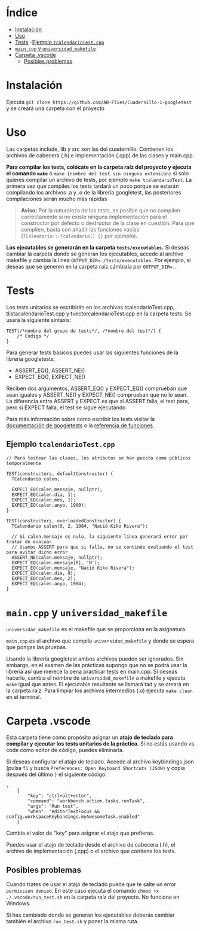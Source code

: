 # Índice
- [Instalación](#Instalación)
- [Uso](#Uso)
- [Tests](#Tests)
    -[Ejemplo `tcalendarioTest.cpp`](#Ejemplo-tcalendarioTest.cpp)
- [`main.cpp` y `universidad_makefile`](#maincpp-y-universidad_makefile)
- [Carpeta .vscode](#Carpeta-vscode)
    - [Posibles problemas](#Posibles-problemas)

# Instalación 
Ejecuta `git clone https://github.com/AB-Flies/Cuadernillo-1-googletest` y se creará una carpeta con el proyecto

# Uso
Las carpetas include, lib y src son las del cuadernillo. Contienen los archivos de cabecera (.h) e implementación (.cpp) de las clases y main.cpp. 

**Para compilar los tests, colócate en la carpeta raíz del proyecto y ejecuta el comando `make`** o `make {nombre del test sin ninguna extensión}` si solo quieres compilar un archivo de tests, por ejemplo `make tcalendarioTest`.
La primera vez que compiles los tests tardará un poco porque se estarán compilando los archivos .a y .o de la librería googletest, las posteriores compilaciones serán mucho más rápidas

> **Aviso:** Por la naturaleza de los tests, es posible que no compilen correctamente si no existe ninguna implementación para el constructor por defecto o destructor de la clase en cuestión. Para que compilen, basta con añadir las funciones vacías (`TCalendario::~Tcalendario() {}` por ejemplo).

**Los ejecutables se generarán en la carpeta `tests/executables`.** Si deseas cambiar la carpeta donde se generan los ejecutables, accede al archivo makefile y cambia 
la línea `OUTPUT_DIR=./tests/executables`. Por ejemplo, si deseas que se generen en la carpeta raíz cámbiala por `OUTPUT_DIR=.`. 

# Tests

Los tests unitarios se escribirán en los archivos tcalendarioTest.cpp, tlistacalendarioTest.cpp y tvectorcalendarioTest.cpp en la carpeta tests. Se usará la siguiente sintaxis:

```
TEST(/*nombre del grupo de tests*/, /*nombre del test*/) {
    /* Código */
}
```

Para generar tests básicos puedes usar las siguientes funciones de la librería googletests:
* ASSERT_EQ(), ASSERT_NE()
* EXPECT_EQ(), EXPECT_NE()
  
Reciben dos argumentos, ASSERT_EQ() y EXPECT_EQ() comprueban que sean iguales y ASSERT_NE() y EXPECT_NE() comprueban que no lo sean. La diferencia entre ASSERT y EXPECT es que si ASSERT falla, el test para, pero si EXPECT falla, el test se sigue ejecutando

Para más información sobre como escribir los tests visitar la [documentación de googletests](https://google.github.io/googletest/) o la [referencia de funciones](https://google.github.io/googletest/reference/assertions.html).

## Ejemplo `tcalendarioTest.cpp`

```
// Para testear las clases, los atributos se han puesto como públicos temporalmente

TEST(constructors, defaultConstructor) {
  TCalendario calen;

  EXPECT_EQ(calen.mensaje, nullptr);
  EXPECT_EQ(calen.dia, 1);
  EXPECT_EQ(calen.mes, 1);
  EXPECT_EQ(calen.anyo, 1900);
}

TEST(constructors, overloadedConstructor) {
  TCalendario calen(9, 2, 1984, "Nació Kiko Rivera");

  // Si calen.mensaje es nulo, la siguiente línea generará error por tratar de evaluar
  // Usamos ASSERT para que si falla, no se continúe evaluando el test para evitar dicho error
  ASSERT_NE(calen.mensaje, nullptr);
  EXPECT_EQ(calen.mensaje[0], 'N');
  EXPECT_EQ(calen.mensaje, "Nació Kiko Rivera");
  EXPECT_EQ(calen.dia, 9);
  EXPECT_EQ(calen.mes, 2);
  EXPECT_EQ(calen.anyo, 1984);
}
```

# `main.cpp` y `universidad_makefile`

`universidad_makefile` es el makefile que se proporciona en la asignatura.

`main.cpp` es el archivo que compila `universidad_makefile` y donde se espera que pongas las pruebas. 

Usando la librería googletest ambos archivos pueden ser ignorados. Sin embargo, en el examen de las prácticas supongo que no se podrá usar la librería así que merece la pena practicar tests en main.cpp. Si deseas hacerlo, cambia el nombre de `universidad_makefile` a makefile y ejecuta `make` igual que antes. El ejecutable resultante se llamará tad y se creará en la carpeta raíz. Para limpiar los archivos intermedios (.o) ejecuta `make clean` en el terminal.

# Carpeta .vscode
Esta carpeta tiene como propósito asignar un **atajo de teclado para compilar y ejecutar los tests unitarios de la práctica**. Si no estás usando vs code como editor de código, puedes eliminarla. 

Si deseas configurar el atajo de teclado. Accede al archivo keybindings.json (pulsa `f1` y busca `Preferences: Open Keyboard Shortcuts (JSON)` y copia después del último `}` el siguiente código:

```
,
    {
        "key": "ctrl+alt+enter",
        "command": "workbench.action.tasks.runTask",
        "args": "Run test",
        "when": "editorTextFocus && config.workspaceKeybindings.myAwesomeTask.enabled"
    }
```

Cambia el valor de "key" para asignar el atajo que prefieras.

Puedes usar el atajo de teclado desde el archivo de cabecera (.h), el archivo de implementación (.cpp) o el archivo que contiene los tests. 

## Posibles problemas
Cuando trates de usar el atajo de teclado puede que te salte un error `permission denied`. En este caso ejecuta el comando `chmod +x ./.vscode/run_test.sh` en la carpeta raíz del proyecto. No funciona en Windows.

Si has cambiado donde se generan los ejecutables deberás cambiar también el archivo `run_test.sh` y poner la misma ruta.
